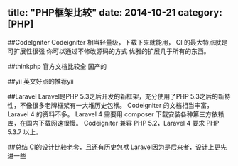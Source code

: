 title: "PHP框架比较"
date: 2014-10-21 
category: [PHP]
---
##CodeIgniter
Codeigniter 相当轻量级，下载下来就能用， CI 的最大特点就是可扩展性很强 你可以通过不修改源码的方式 优雅的扩展几乎所有的东西。

##thinkphp
官方文档比较全
国产的

##yii
英文好点的推荐yii

##Laravel 
Laravel是PHP 5.3之后开发的新框架，充分使用了PHP 5.3之后的新特性，不像很多老牌框架有一大堆历史包袱。
Codeigniter 的文档相当丰富，Laravel 4 的资料不多。
Laravel 4 需要用 composer 下载安装各种第三方依赖库，在国内下载网速很慢。
Codeigniter 兼容 PHP 5.2，Laravel 4 要求 PHP 5.3.7 以上。

##总结
CI的设计比较老套，且还有历史包袱
Laravel因为是后来者，设计上更先进一些
